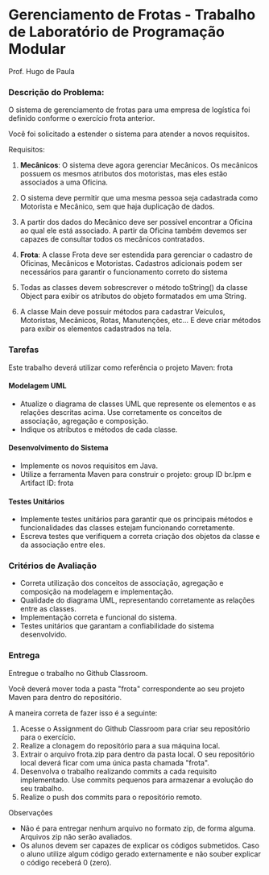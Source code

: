 # Gerenciamento de Frotas - Trabalho de Laboratório de Programação Modular

Prof. Hugo de Paula

### Descrição do Problema:

O sistema de gerenciamento de frotas para uma empresa de logística foi definido conforme o exercício frota anterior.

Você foi solicitado a estender o sistema para atender a novos requisitos.

Requisitos:

1. **Mecânicos**: O sistema deve agora gerenciar Mecânicos. Os mecânicos possuem os mesmos atributos dos motoristas, mas eles estão associados a uma Oficina. 

2. O sistema deve permitir que uma mesma pessoa seja cadastrada como Motorista e Mecânico, sem que haja duplicação de dados. 

3. A partir dos dados do Mecânico deve ser possível encontrar a Oficina ao qual ele está associado. A partir da Oficina também devemos ser capazes de consultar todos os mecânicos contratados.

4. **Frota**: A classe Frota deve ser estendida para gerenciar o cadastro de Oficinas, Mecânicos e Motoristas. Cadastros adicionais podem ser necessários para garantir o funcionamento correto do sistema

5. Todas as classes devem sobrescrever o método toString() da classe Object para exibir os atributos do objeto formatados em uma String.

6. A classe Main deve possuir métodos para cadastrar Veículos, Motoristas, Mecânicos, Rotas, Manutenções, etc... E deve criar métodos para exibir os elementos cadastrados na tela.

### Tarefas

Este trabalho deverá utilizar como referência o projeto Maven: frota

#### Modelagem UML

* Atualize o diagrama de classes UML que represente os elementos e as relações descritas acima. Use corretamente os conceitos de associação, agregação e composição.
* Indique os atributos e métodos de cada classe.

#### Desenvolvimento do Sistema

* Implemente os novos requisitos em Java.
* Utilize a ferramenta Maven para construir o projeto: group ID br.lpm e Artifact ID: frota

#### Testes Unitários

* Implemente testes unitários para garantir que os principais métodos e funcionalidades das classes estejam funcionando corretamente.
* Escreva testes que verifiquem a correta criação dos objetos da classe e da associação entre eles.

### Critérios de Avaliação

* Correta utilização dos conceitos de associação, agregação e composição na modelagem e implementação.
* Qualidade do diagrama UML, representando corretamente as relações entre as classes.
* Implementação correta e funcional do sistema.
* Testes unitários que garantam a confiabilidade do sistema desenvolvido.

### Entrega

Entregue o trabalho no Github Classroom.

Você deverá mover toda a pasta "frota" correspondente ao seu projeto Maven para dentro do repositório.

A maneira correta de fazer isso é a seguinte:

1. Acesse o Assignment do Github Classroom para criar seu repositório para o exercício.
2. Realize a clonagem do repositório para a sua máquina local.
3. Extrair o arquivo frota.zip para dentro da pasta local. O seu repositório local deverá ficar com uma única pasta chamada "frota".
4. Desenvolva o trabalho realizando commits a cada requisito implementado. Use commits pequenos para armazenar a evolução do seu trabalho.
5. Realize o push dos commits para o repositório remoto.

Observações

* Não é para entregar nenhum arquivo no formato zip, de forma alguma. Arquivos zip não serão avaliados.
* Os alunos devem ser capazes de explicar os códigos submetidos. Caso o aluno utilize algum código gerado externamente e não souber explicar o código receberá 0 (zero).